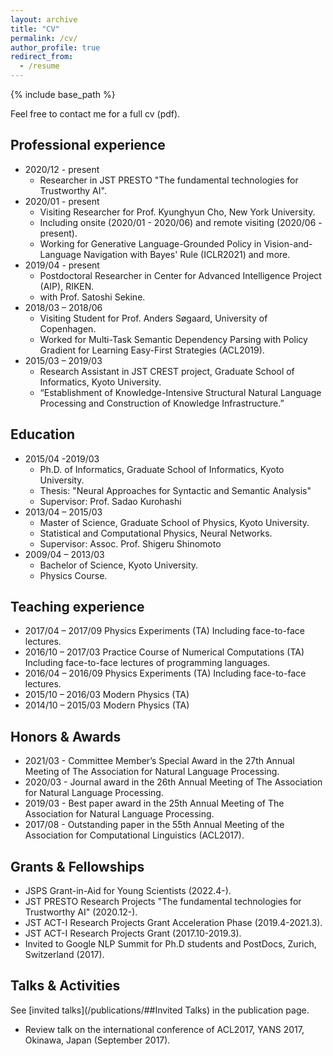```yaml
---
layout: archive
title: "CV"
permalink: /cv/
author_profile: true
redirect_from:
  - /resume
---
```


{% include base_path %}

Feel free to contact me for a full cv (pdf).

## Professional experience

* 2020/12 - present 
  * Researcher in JST PRESTO "The fundamental technologies for Trustworthy AI".
* 2020/01 - present
  * Visiting Researcher for Prof. Kyunghyun Cho, New York University.
  * Including onsite (2020/01 - 2020/06) and remote visiting (2020/06 - present).
  * Working for Generative Language-Grounded Policy in Vision-and-Language Navigation with Bayes' Rule (ICLR2021) and more.
* 2019/04 - present
  * Postdoctoral Researcher in Center for Advanced Intelligence Project (AIP), RIKEN.
  * with Prof. Satoshi Sekine.
* 2018/03 – 2018/06
  * Visiting Student for Prof. Anders Søgaard, University of Copenhagen.
  * Worked for Multi-Task Semantic Dependency Parsing with Policy Gradient for Learning Easy-First Strategies (ACL2019).
* 2015/03 – 2019/03
  * Research Assistant in JST CREST project, Graduate School of Informatics, Kyoto University.
  * “Establishment of Knowledge-Intensive Structural Natural Language Processing and Construction of Knowledge Infrastructure.”

## Education

* 2015/04 -2019/03
  * Ph.D. of Informatics, Graduate School of Informatics, Kyoto University.
  * Thesis: "Neural Approaches for Syntactic and Semantic Analysis"
  * Supervisor: Prof. Sadao Kurohashi
* 2013/04 – 2015/03
  * Master of Science, Graduate School of Physics, Kyoto University.
  * Statistical and Computational Physics, Neural Networks.
  * Supervisor: Assoc. Prof. Shigeru Shinomoto
* 2009/04 – 2013/03
  * Bachelor of Science, Kyoto University.
  * Physics Course.

## Teaching experience

- 2017/04 – 2017/09
Physics Experiments (TA)
Including face-to-face lectures.
- 2016/10 – 2017/03
Practice Course of Numerical Computations (TA)
Including face-to-face lectures of programming languages.
- 2016/04 – 2016/09
Physics Experiments (TA)
Including face-to-face lectures.
- 2015/10 – 2016/03
Modern Physics (TA)
- 2014/10 – 2015/03
Modern Physics (TA)

## Honors & Awards

- 2021/03 - Committee Member’s Special Award in the 27th Annual Meeting of The Association for Natural Language Processing.
- 2020/03 - Journal award in the 26th Annual Meeting of The Association for Natural Language Processing.
- 2019/03 - Best paper award in the 25th Annual Meeting of The Association for Natural Language Processing.
- 2017/08 - Outstanding paper in the 55th Annual Meeting of the Association for Computational Linguistics (ACL2017).

## Grants & Fellowships

- JSPS Grant-in-Aid for Young Scientists (2022.4-).
- JST PRESTO Research Projects "The fundamental technologies for Trustworthy AI" (2020.12-).
- JST ACT-I Research Projects Grant Acceleration Phase (2019.4-2021.3).
- JST ACT-I Research Projects Grant (2017.10-2019.3).
- Invited to Google NLP Summit for Ph.D students and PostDocs, Zurich, Switzerland (2017).

## Talks & Activities

See [invited talks](/publications/##Invited Talks) in the publication page.
- Review talk on the international conference of ACL2017, YANS 2017, Okinawa, Japan (September 2017).
